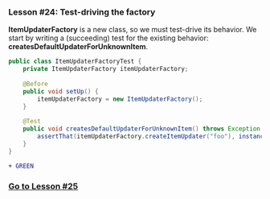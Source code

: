 ### Lesson #24: Test-driving the factory
**ItemUpdaterFactory** is a new class, so we must test-drive its behavior.  We start by writing a (succeeding) test for the existing behavior: **createsDefaultUpdaterForUnknownItem**.
```java
public class ItemUpdaterFactoryTest { 
    private ItemUpdaterFactory itemUpdaterFactory;
    
    @Before 
    public void setUp() {
        itemUpdaterFactory = new ItemUpdaterFactory();
    }
    
    @Test 
    public void createsDefaultUpdaterForUnknownItem() throws Exception {
        assertThat(itemUpdaterFactory.createItemUpdater("foo"), instanceOf(DefaultUpdater.class));
    }
}
```
```diff
+ GREEN
```
### [Go to Lesson #25](https://github.com/d215steinberg/GildedRose-Java/tree/Lesson%2325)
